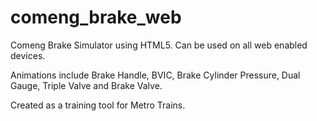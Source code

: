 # comeng_brake_web
Comeng Brake Simulator using HTML5.  Can be used on all web enabled devices.

Animations include Brake Handle, BVIC, Brake Cylinder Pressure, Dual Gauge, Triple Valve and Brake Valve.

Created as a training tool for Metro Trains.

